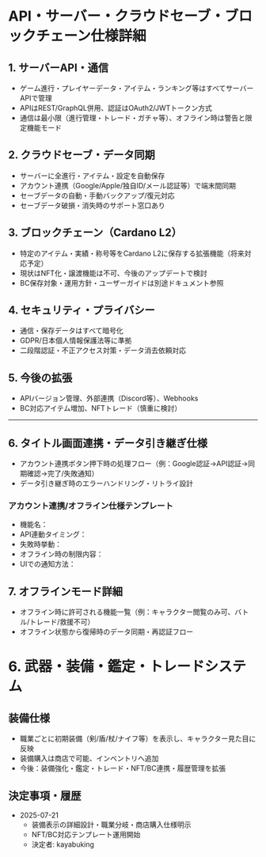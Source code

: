 # API・サーバー・クラウドセーブ・ブロックチェーン仕様詳細

## 1. サーバーAPI・通信
- ゲーム進行・プレイヤーデータ・アイテム・ランキング等はすべてサーバーAPIで管理
- APIはREST/GraphQL併用、認証はOAuth2/JWTトークン方式
- 通信は最小限（進行管理・トレード・ガチャ等）、オフライン時は警告と限定機能モード

## 2. クラウドセーブ・データ同期
- サーバーに全進行・アイテム・設定を自動保存
- アカウント連携（Google/Apple/独自ID/メール認証等）で端末間同期
- セーブデータの自動・手動バックアップ/復元対応
- セーブデータ破損・消失時のサポート窓口あり

## 3. ブロックチェーン（Cardano L2）
- 特定のアイテム・実績・称号等をCardano L2に保存する拡張機能（将来対応予定）
- 現状はNFT化・譲渡機能は不可、今後のアップデートで検討
- BC保存対象・運用方針・ユーザーガイドは別途ドキュメント参照

## 4. セキュリティ・プライバシー
- 通信・保存データはすべて暗号化
- GDPR/日本個人情報保護法等に準拠
- 二段階認証・不正アクセス対策・データ消去依頼対応

## 5. 今後の拡張
- APIバージョン管理、外部連携（Discord等）、Webhooks
- BC対応アイテム増加、NFTトレード（慎重に検討）

---

## 6. タイトル画面連携・データ引き継ぎ仕様

- アカウント連携ボタン押下時の処理フロー（例：Google認証→API認証→同期確認→完了/失敗通知）
- データ引き継ぎ時のエラーハンドリング・リトライ設計

### アカウント連携/オフライン仕様テンプレート
- 機能名：
- API連動タイミング：
- 失敗時挙動：
- オフライン時の制限内容：
- UIでの通知方法：

## 7. オフラインモード詳細

- オフライン時に許可される機能一覧（例：キャラクター閲覧のみ可、バトル/トレード/救援不可）
- オフライン状態から復帰時のデータ同期・再認証フロー


# 6. 武器・装備・鑑定・トレードシステム

## 装備仕様
- 職業ごとに初期装備（剣/盾/杖/ナイフ等）を表示し、キャラクター見た目に反映
- 装備購入は商店で可能、インベントリへ追加
- 今後：装備強化・鑑定・トレード・NFT/BC連携・履歴管理を拡張

## 決定事項・履歴
- 2025-07-21
  - 装備表示の詳細設計・職業分岐・商店購入仕様明示
  - NFT/BC対応テンプレート運用開始
  - 決定者: kayabuking
